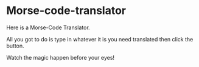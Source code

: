# Morse-code-translator

Here is a Morse-Code Translator.

All you got to do is type in whatever it is you need translated then click the button.

Watch the magic happen before your eyes!
